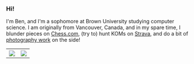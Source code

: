 ### **Hi!**

I'm Ben, and I'm a sophomore at Brown University studying computer science. I am originally from Vancouver, Canada, and in my spare time, I blunder pieces on [Chess.com](https://www.chess.com/member/ben-kang), (try to) hunt KOMs on [Strava](https://www.strava.com/athletes/87693504), and do a bit of [photography work](https://www.bj-photography.com/) on the side!


<table style="width:100%">
  <tr>
    <th><img src="https://github-readme-stats.vercel.app/api?username=b3nkang&show_icons=true&hide_border=true&theme=midnight-purple" /></th>
    <th><img src="https://github-readme-stats.vercel.app/api/top-langs/?username=b3nkang&layout=compact&langs_count=6&theme=midnight-purple" /></th>
  </tr>
</table>